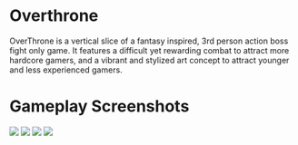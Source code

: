 # Overthrone
OverThrone is a vertical slice of a fantasy inspired, 3rd person action boss fight only game. It features a difficult yet rewarding combat to attract more hardcore gamers, and a vibrant and stylized art concept to attract younger and less experienced gamers.

# Gameplay Screenshots
![](https://github.com/overthrone-studios/Mythological-Boss/blob/master/Gameplay%20Screenshots/Gameplay%20Screenshot%203.png)
![](https://github.com/overthrone-studios/Mythological-Boss/blob/master/Gameplay%20Screenshots/Gameplay%20Screenshot%204.png)
![](https://github.com/overthrone-studios/Mythological-Boss/blob/master/Gameplay%20Screenshots/Gameplay%20Screenshot%205.png)
![](https://github.com/overthrone-studios/Mythological-Boss/blob/master/Gameplay%20Screenshots/Gameplay%20Screenshot%202.png)
